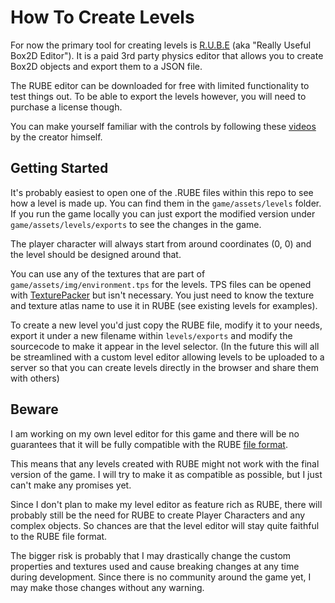 # How To Create Levels

For now the primary tool for creating levels is [R.U.B.E](https://www.iforce2d.net/rube/) (aka "Really Useful Box2D Editor"). It is a paid 3rd party physics editor that allows you to create Box2D objects and export them to a JSON file. 

The RUBE editor can be downloaded for free with limited functionality to test things out. To be able to export the levels however, you will need to purchase a license though.

You can make yourself familiar with the controls by following these [videos](https://www.youtube.com/watch?v=2gb63dUzA-E&list=PLzidsatoEzejt4smjfpeOd-XDjtE6PFr9) by the creator himself.

## Getting Started

It's probably easiest to open one of the .RUBE files within this repo to see how a level is made up. You can find them in the `game/assets/levels` folder.
If you run the game locally you can just export the modified version under `game/assets/levels/exports` to see the changes in the game.

The player character will always start from around coordinates (0, 0) and the level should be designed around that.

You can use any of the textures that are part of `game/assets/img/environment.tps` for the levels. TPS files can be opened with [TexturePacker](https://www.codeandweb.com/texturepacker) but isn't necessary. You just need to know the texture and texture atlas name to use it in RUBE (see existing levels for examples).

To create a new level you'd just copy the RUBE file, modify it to your needs, export it under a new filename within `levels/exports` and modify the sourcecode to make it appear in the level selector. (In the future this will all be streamlined with a custom level editor allowing levels to be uploaded to a server so that you can create levels directly in the browser and share them with others)

## Beware

I am working on my own level editor for this game and there will be no guarantees that it will be fully compatible with the RUBE [file format](https://www.iforce2d.net/rube/json-structure).

This means that any levels created with RUBE might not work with the final version of the game. I will try to make it as compatible as possible, but I just can't make any promises yet.

Since I don't plan to make my level editor as feature rich as RUBE, there will probably still be the need for RUBE to create Player Characters and any complex objects.
So chances are that the level editor will stay quite faithful to the RUBE file format.

The bigger risk is probably that I may drastically change the custom properties and textures used and cause breaking changes at any time during development. Since there is no community around the game yet, I may make those changes without any warning.

